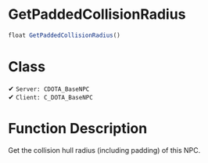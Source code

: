 # GetPaddedCollisionRadius
```js	
float GetPaddedCollisionRadius()
```
# Class
✔ `Server: CDOTA_BaseNPC`  
✔ `Client: C_DOTA_BaseNPC`  

# Function Description
Get the collision hull radius (including padding) of this NPC.
